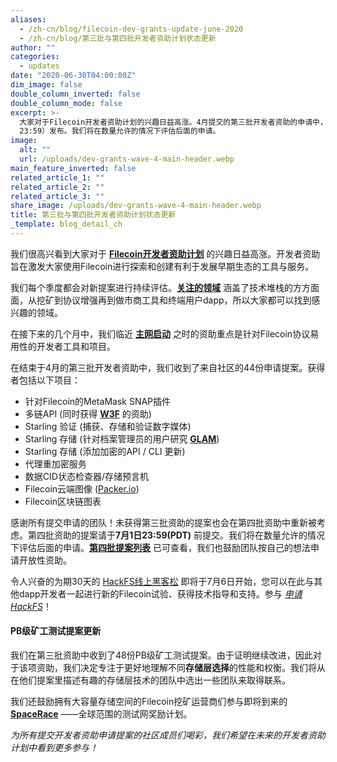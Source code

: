 ```yaml
---
aliases:
  - /zh-cn/blog/filecoin-dev-grants-update-june-2020
  - /zh-cn/blog/第三批与第四批开发者资助计划状态更新
author: ""
categories:
  - updates
date: "2020-06-30T04:00:00Z"
dim_image: false
double_column_inverted: false
double_column_mode: false
excerpt: >-
  大家对于Filecoin开发者资助计划的兴趣日益高涨。4月提交的第三批开发者资助的申请中，我们收到了来自社区的44份提案。第四批优先考虑的申请提案已于7月1日（PDT
  23:59）发布。我们将在数量允许的情况下评估后面的申请。
image:
  alt: ""
  url: /uploads/dev-grants-wave-4-main-header.webp
main_feature_inverted: false
related_article_1: ""
related_article_2: ""
related_article_3: ""
share_image: /uploads/dev-grants-wave-4-main-header.webp
title: 第三批与第四批开发者资助计划状态更新
_template: blog_detail_ch
---
```


我们很高兴看到大家对于 [**Filecoin开发者资助计划**](https://filecoin.io/grants) 的兴趣日益高涨。开发者资助旨在激发大家使用Filecoin进行探索和创建有利于发展早期生态的工具与服务。

我们每个季度都会对新提案进行持续评估。[**关注的领域**](https://github.com/filecoin-project/devgrants#technical-areas) 涵盖了技术堆栈的方方面面，从挖矿到协议增强再到做市商工具和终端用户dapp，所以大家都可以找到感兴趣的领域。

在接下来的几个月中，我们临近 [**主网启动**](https://app.instagantt.com/shared/s/1152992274307505/latest) 之时的资助重点是针对Filecoin协议易用性的开发者工具和项目。

在结束于4月的第三批开发者资助中，我们收到了来自社区的44份申请提案。获得者包括以下项目：

- 针对Filecoin的MetaMask SNAP插件
- 多链API (同时获得 [**W3F**](https://web3.foundation/grants/) 的资助)
- Starling 验证 (捕获、存储和验证数字媒体)
- Starling 存储 (针对档案管理员的用户研究 [**GLAM**](<https://en.wikipedia.org/wiki/GLAM_(industry_sector)>))
- Starling 存储 (添加加密的API / CLI 更新)
- 代理重加密服务
- 数据CID状态检查器/存储预言机
- Filecoin云端图像 ([Packer.io](https://www.packer.io/))
- Filecoin区块链图表

感谢所有提交申请的团队！未获得第三批资助的提案也会在第四批资助中重新被考虑。第四批资助的提案请于**7月1日23:59(PDT)** 前提交。我们将在数量允许的情况下评估后面的申请。[**第四批提案列表**](https://github.com/filecoin-project/devgrants/tree/master?tab=readme-ov-file#requests-for-proposals-rfps) 已可查看，我们也鼓励团队按自己的想法申请开放性资助。

令人兴奋的为期30天的 [HackFS线上黑客松](https://filecoin.io/zh-cn/blog/announcing-filecoin-ignite-and-hackfs/) 即将于7月6日开始，您可以在此与其他dapp开发者一起进行新的Filecoin试验、获得技术指导和支持。参与 _[申请 HackFS](https://hackfs.com/)_！

#### PB级矿工测试提案更新

我们在第三批资助中收到了48份PB级矿工测试提案。由于证明继续改进，因此对于该项资助，我们决定专注于更好地理解不同**存储层选择**的性能和权衡。我们将从在他们提案里描述有趣的存储层技术的团队中选出一些团队来取得联系。

我们还鼓励拥有大容量存储空间的Filecoin挖矿运营商们参与即将到来的 [**SpaceRace**](https://filecoin.io/zh-cn/blog/announcing-testnet-incentives/) ——全球范围的测试网奖励计划。

_为所有提交开发者资助申请提案的社区成员们喝彩，我们希望在未来的开发者资助计划中看到更多参与！_
